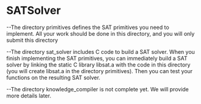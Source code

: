 # SATSolver
--The directory primitives defines the SAT primitives you need to
implement. All your work should be done in this directory, and you
will only submit this directory

--The directory sat_solver includes C code to build a SAT solver. When you
finish implementing the SAT primitives, you can immediately build a SAT solver
by linking the static C library libsat.a with the code in this directory (you
will create libsat.a in the directory primitives). Then you can test your
functions on the resulting SAT solver.

--The directory knowledge_compiler is not complete yet. We will provide more
details later.
